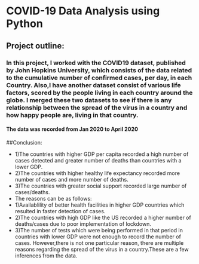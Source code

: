 # COVID-19 Data Analysis using Python
## Project outline:
### In this project, I worked with the COVID19 dataset, published by John Hopkins University, which consists of the data related to the cumulative number of confirmed cases, per day, in each Country. Also,I have another dataset consist of various life factors, scored by the people living in each country around the globe.  I merged these two datasets to see if there is any relationship between the spread of the virus in a country and how happy people are, living in that country.
#### The data was recorded from Jan 2020 to April 2020
##Conclusion:
- 1)The countries with higher GDP per capita recorded a high number of cases detected and greater number of deaths than countries with a lower GDP.
- 2)The countries with higher healthy life expectancy recorded more number of cases and more number of deaths.
- 3)The countries with greater social support recorded large number of cases/deaths.
- The reasons can be as follows:
- 1)Availablility of better health facilities in higher GDP countries which resulted in faster detection of cases.
- 2)The countries with high GDP like the US recorded a higher number of deaths/cases due to poor implementation of lockdown.
- 3)The number of tests which were being performed in that period in countries with lower GDP were not enough to record the number of cases.
However,there is not one particular reason, there are multiple reasons regarding the spread of the virus in a country.These are a few inferences from the data.

